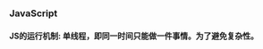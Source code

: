<!--
 * @Author: your name
 * @Date: 2022-02-24 14:06:26
 * @LastEditTime: 2022-02-24 14:12:28
 * @LastEditors: Please set LastEditors
 * @Description: 打开koroFileHeader查看配置 进行设置: https://github.com/OBKoro1/koro1FileHeader/wiki/%E9%85%8D%E7%BD%AE
 * @FilePath: /JavaScript/README.md
-->
### JavaScript
#### JS的运行机制: 单线程，即同一时间只能做一件事情。为了避免复杂性。